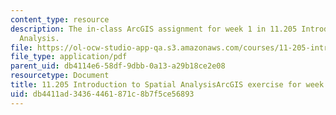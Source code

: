 ```yaml
---
content_type: resource
description: The in-class ArcGIS assignment for week 1 in 11.205 Introduction to Spatial
  Analysis.
file: https://ol-ocw-studio-app-qa.s3.amazonaws.com/courses/11-205-introduction-to-spatial-analysis-fall-2019/db4411ad34364461871c8b7f5ce56893_11.205f19_week_1_arc.pdf
file_type: application/pdf
parent_uid: db4114e6-58df-9dbb-0a13-a29b18ce2e08
resourcetype: Document
title: 11.205 Introduction to Spatial AnalysisArcGIS exercise for week 1
uid: db4411ad-3436-4461-871c-8b7f5ce56893
---
```

